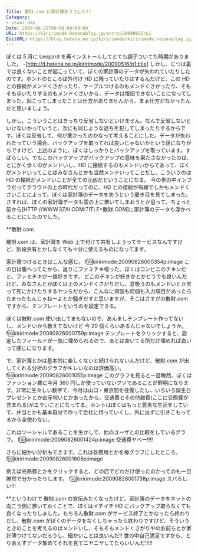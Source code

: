 ```yaml
---
Title: 散財.com に家計簿をうつした!!
Category:
- usual day
Date: 2009-08-25T00:00:00+09:00
URL: https://kiririmode.hatenablog.jp/entry/20090825/p1
EditURL: https://blog.hatena.ne.jp/kiririmode/kiririmode.hatenablog.jp/atom/entry/8454420450078212680
---
```



ぼくは 5 月に Leopard を再インストールしてとても調子コいてた時期がありました。
-[http://d.hatena.ne.jp/kiririmode/20090516/p1:title]
しかし、じつは裏では良くないことが起こっていて、ぼくの家計簿のデータが失われていたりしたのです。ホントのところは外付け HD に残っていたりはするんだけど、この HD との接続がメンドくさかったり、ケーブルつけるのもメンドくさかったり、そもそも歩いたりするのもメンドくさいから、データは復旧できないことになってしまった。起こってしまったことは仕方がありませんから、まぁ仕方がなかったんだと思いましょう。

しかし、こういうことはきっちり反省しないといけません。なんで反省しないといけないかっていうと、次にも同じような過ちを犯してしまったりするからです。ぼくは反省して、何が悪かったのかなって考えることにした。データが失われたっていう場合、バックアップを取ってれば良いじゃないかという話になりがちですけど、上述のように、ぼくはしっかりとバックアップを取っています。すばらしい。でもこのバックアップがバックアップの意味を果たさなかったのは、とにかく歩くのがメンドいし、HD に接続するのもメンドいからであって、ぼくがメンドいってことはみなさんとかも当然メンドいってことだし、こういうのは HD の接続がメンドいことが全ての元凶だということになる。
今の世の中インフラだってクラウドの上の時代だってのに、HD との接続が有線でしかもメンドくさいことによって、ぼくは家計簿のデータを失うという憂き目を見てしまった。さすれば、ぼくの家計簿データも雲の上に置いてしまおうとか思って、ちょっと前から[HTTP://WWW.3ZAI.COM:TITLE=散財.COM]に家計簿のデータも浮かべることにしたのでした。

**散財.com

散財.com は、家計簿を Web 上で付けて共有しようってサービスなんですけど、別段共有とかしなくても十分に使えるものになってます。

家計簿つけるときはこんな感じ。
f:id:kiririmode:20090826000354p:image
この日は腹へってたから、返りにファミチキ喰った。ぼくはコンビニのチキンだと、ファミチキが一番好きです。
どこのチキンが好きかとかどうでも良いんだけど、みなさんとかぼく以上のメンドくさがりだし、息吸うのもメンドいとか言って死にかけたりするヤツらだから、こんなに何個も何個も入力項目があったらたまったもんじゃねーよとか騒ぎだすと思いますが、そこはさすがの散財.com ですから、テンプレートというのを設定できる。

ぼくは散財.com 使い出してまもないので、あんましテンプレート作ってないし、メンドいから数えてないけど 今 20 個くらいあるんじゃないでしょうか。
f:id:kiririmode:20090826000759p:image
テンプレートをクリックすると、設定したフィールドが一気に埋められるので、あとは空いてる所だけ埋めれば良いって感じになります。

で、家計簿とかは基本的に楽しくないと続けられないんだけど、散財.com が出してくれる分析のグラフがキレいなのは評価高い。
f:id:kiririmode:20090826001055p:image
このグラフを見ると一目瞭然、ぼくはファッション費に今月 360 円しか使っていないクソであることが鮮明になります。非常に生々しい数字で、今月は山口・東京間を往復したし、いろいろ誕生日プレゼントとか出産祝いとかあったから、交通費とその他雑費(ここに交際費が含まれる)がエラいことになってる。ホントはぼくはもっと質素な生活をしていて、弁当とかも基本自分で作って会社に持っていくし、外に出ずに引きこもってるから金使わない。

これはソーシャルであることを生かして、他のユーザとの比較をしているグラフ。
f:id:kiririmode:20090826001424p:image
交通費ヤベー!!!!


さらに細かい分析もできます。これは各費用とかを棒グラフにしたところ。
f:id:kiririmode:20090826001608p:image


例えば光熱費とかをクリックすると、どの店でどれだけ使ったのかってのも一目瞭然で分かったりします。
f:id:kiririmode:20090826001738p:image
スバらしい!!!


**というわけで
散財.com の宣伝みたくなったけど、家計簿のデータをネットの向こう側に置いておくことで、ぼくはイチイチ HD にバックアップ取らなくても良くなったりしました。もちろん散財.com がサービス終了とかなったら終わりだし、散財.com がぼくのデータをなくしちゃったら終わりですけど、そういうときのことを考えるのはメンドいし、そもそもメンドくさがりやのお前らとか家計簿つけてないだろうし、細かいことは良いんだ!! 世の中自己満足ですから、とりあえずデータ集めてそれを見てニヤニヤしてたらいいんだ!!!!! 

